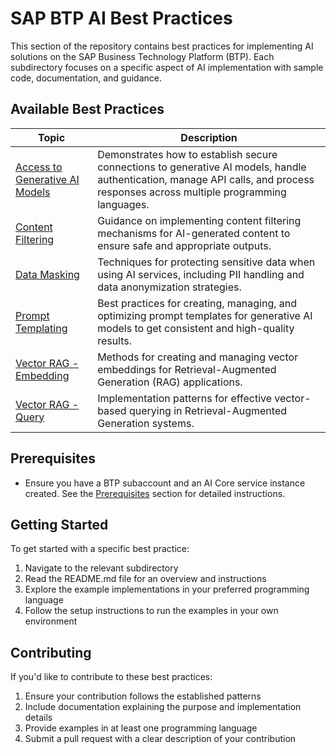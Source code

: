# SAP BTP AI Best Practices

This section of the repository contains best practices for implementing AI solutions on the SAP Business Technology Platform (BTP). Each subdirectory focuses on a specific aspect of AI implementation with sample code, documentation, and guidance.

## Available Best Practices

| Topic                                                               | Description                                                                                                                                                                     |
| ------------------------------------------------------------------- | ------------------------------------------------------------------------------------------------------------------------------------------------------------------------------- |
| [Access to Generative AI Models](./access-to-generative-ai-models/) | Demonstrates how to establish secure connections to generative AI models, handle authentication, manage API calls, and process responses across multiple programming languages. |
| [Content Filtering](./content-filtering/)                           | Guidance on implementing content filtering mechanisms for AI-generated content to ensure safe and appropriate outputs.                                                          |
| [Data Masking](./data-masking/)                                     | Techniques for protecting sensitive data when using AI services, including PII handling and data anonymization strategies.                                                      |
| [Prompt Templating](./prompt-templating/)                           | Best practices for creating, managing, and optimizing prompt templates for generative AI models to get consistent and high-quality results.                                     |
| [Vector RAG - Embedding](./vector-rag-embedding/)                   | Methods for creating and managing vector embeddings for Retrieval-Augmented Generation (RAG) applications.                                                                      |
| [Vector RAG - Query](./vector-rag-query/)                           | Implementation patterns for effective vector-based querying in Retrieval-Augmented Generation systems.                                                                          |

## Prerequisites

- Ensure you have a BTP subaccount and an AI Core service instance created. See the [Prerequisites](./Prerequisites.md) section for detailed instructions.

## Getting Started

To get started with a specific best practice:

1. Navigate to the relevant subdirectory
2. Read the README.md file for an overview and instructions
3. Explore the example implementations in your preferred programming language
4. Follow the setup instructions to run the examples in your own environment

## Contributing

If you'd like to contribute to these best practices:

1. Ensure your contribution follows the established patterns
2. Include documentation explaining the purpose and implementation details
3. Provide examples in at least one programming language
4. Submit a pull request with a clear description of your contribution
